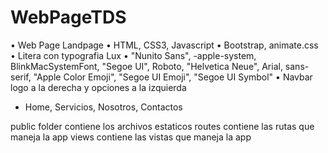 # WebPageTDS

• Web Page Landpage
• HTML, CSS3, Javascript
• Bootstrap, animate.css
• Litera con typografia Lux
• "Nunito Sans", -apple-system, BlinkMacSystemFont, "Segoe UI", Roboto, "Helvetica Neue", Arial, sans-serif, "Apple Color Emoji", "Segoe UI Emoji", "Segoe UI Symbol"
• Navbar logo a la derecha y opciones a la izquierda
- Home, Servicios, Nosotros, Contactos


 public folder contiene los archivos estaticos
 routes contiene las rutas que maneja la app
 views contiene las vistas que maneja la app